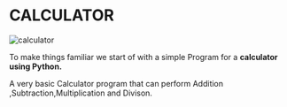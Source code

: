 # CALCULATOR




![calculator](https://www.lpl.com/content/dam/lpl-www/images/Article_Page/ARTICLE-calculator-image-680x500.jpg)

To make things familiar we start of with a simple Program for a **calculator using Python.**

A very basic Calculator program that can perform Addition ,Subtraction,Multiplication and Divison.





